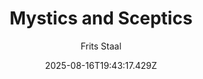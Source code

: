 ---
title: "Mystics and Sceptics"
date: "2025-08-16T19:43:17.429Z"
author: "Frits Staal"
read_year: "NO"
recommendation: '3'
url: /bookshelf/mystics-and-sceptics
---